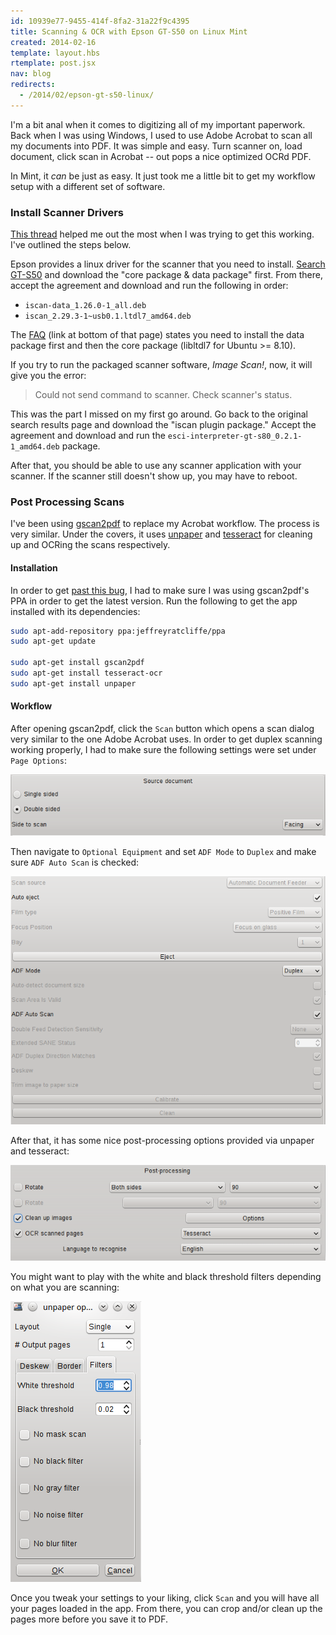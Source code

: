 ```yaml
---
id: 10939e77-9455-414f-8fa2-31a22f9c4395
title: Scanning & OCR with Epson GT-S50 on Linux Mint
created: 2014-02-16
template: layout.hbs
rtemplate: post.jsx
nav: blog
redirects:
  - /2014/02/epson-gt-s50-linux/
---
```


I'm a bit anal when it comes to digitizing all of my important paperwork. Back when I was using Windows, I used to use Adobe Acrobat to scan all my documents into PDF. It was simple and easy. Turn scanner on, load document, click scan in Acrobat -- out pops a nice optimized OCRd PDF.

In Mint, it _can_ be just as easy. It just took me a little bit to get my workflow setup with a different set of software.

### Install Scanner Drivers

[This thread](http://ubuntuforums.org/showthread.php?t=2105342) helped me out the most when I was trying to get this working. I've outlined the steps below.

Epson provides a linux driver for the scanner that you need to install. [Search GT-S50](http://download.ebz.epson.net/dsc/search/01/search/?OSC=LX) and download the "core package & data package" first. From there, accept the agreement and download and run the following in order:

* `iscan-data_1.26.0-1_all.deb`
* `iscan_2.29.3-1~usb0.1.ltdl7_amd64.deb`

The [FAQ](http://download.ebz.epson.net/faq/linux/faq_ls_00002.html) (link at bottom of that page) states you need to install the data package first and then the core package (libltdl7 for Ubuntu >= 8.10).

If you try to run the packaged scanner software, _Image Scan!_, now, it will give you the error:

> Could not send command to scanner. Check scanner's status.

This was the part I missed on my first go around. Go back to the original search results page and download the "iscan plugin package." Accept the agreement and download and run the `esci-interpreter-gt-s80_0.2.1-1_amd64.deb` package.

After that, you should be able to use any scanner application with your scanner. If the scanner still doesn't show up, you may have to reboot.

### Post Processing Scans

I've been using [gscan2pdf](http://gscan2pdf.sourceforge.net/) to replace my Acrobat workflow. The process is very similar. Under the covers, it uses [unpaper](http://unpaper.berlios.de/) and [tesseract](https://code.google.com/p/tesseract-ocr/) for cleaning up and OCRing the scans respectively.

#### Installation

In order to get [past this bug](https://bugs.debian.org/cgi-bin/bugreport.cgi?bug=700108), I had to make sure I was using gscan2pdf's PPA in order to get the latest version. Run the following to get the app installed with its dependencies:

```bash
sudo apt-add-repository ppa:jeffreyratcliffe/ppa
sudo apt-get update

sudo apt-get install gscan2pdf
sudo apt-get install tesseract-ocr
sudo apt-get install unpaper
```

#### Workflow

After opening gscan2pdf, click the `Scan` button which opens a scan dialog very similar to the one Adobe Acrobat uses. In order to get duplex scanning working properly, I had to make sure the following settings were set under `Page Options`:

![screenshot](screen1.png)

Then navigate to `Optional Equipment` and set `ADF Mode` to `Duplex` and make sure `ADF Auto Scan` is checked:

![screenshot](screen2.png)

After that, it has some nice post-processing options provided via unpaper and tesseract:

![screenshot](screen3.png)

You might want to play with the white and black threshold filters depending on what you are scanning:

![screenshot](screen4.png)

Once you tweak your settings to your liking, click `Scan` and you will have all your pages loaded in the app. From there, you can crop and/or clean up the pages more before you save it to PDF.
